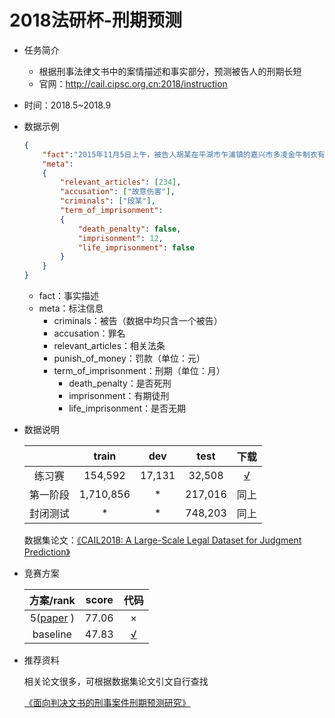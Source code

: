 # 2018法研杯-刑期预测

* 任务简介
  * 根据刑事法律文书中的案情描述和事实部分，预测被告人的刑期长短
  * 官网：http://cail.cipsc.org.cn:2018/instruction
  
* 时间：2018.5~2018.9

* 数据示例

  ```json
  {
      "fact":"2015年11月5日上午，被告人胡某在平湖市乍浦镇的嘉兴市多凌金牛制衣有限公司车间内，与被害人孙某因工作琐事发生口角，后被告人胡某用木制坐垫打伤被害人孙某左腹部。经平湖公安司法鉴定中心鉴定：孙某的左腹部损伤已达重伤二级。",
      "meta":
      {
          "relevant_articles": [234],  
          "accusation": ["故意伤害"], 
          "criminals": ["段某"],  
          "term_of_imprisonment": 
          {
              "death_penalty": false,  
              "imprisonment": 12, 
              "life_imprisonment": false
          }
      }
  }
  ```

  * fact：事实描述
  * meta：标注信息
    * criminals：被告（数据中均只含一个被告）
    * accusation：罪名
    * relevant_articles：相关法条
    * punish_of_money：罚款（单位：元）
    * term_of_imprisonment：刑期（单位：月）
      * death_penalty：是否死刑
      * imprisonment：有期徒刑
      * life_imprisonment：是否无期

* 数据说明

  |          |   train   |  dev   |  test   |                             下载                             |
  | :------: | :-------: | :----: | :-----: | :----------------------------------------------------------: |
  |  练习赛  |  154,592  | 17,131 | 32,508  | [√](https://cail.oss-cn-qingdao.aliyuncs.com/CAIL2018_ALL_DATA.zip) |
  | 第一阶段 | 1,710,856 |   *    | 217,016 |                             同上                             |
  | 封闭测试 |     *     |   *    | 748,203 |                             同上                             |

  数据集论文：[《CAIL2018: A Large-Scale Legal Dataset for Judgment Prediction》](https://arxiv.org/abs/1807.02478) 

* 竞赛方案

  |                          方案/rank                           | score |                             代码                             |
  | :----------------------------------------------------------: | :---: | :----------------------------------------------------------: |
  | 5([paper](http://jcip.cipsc.org.cn/CN/abstract/abstract2923.shtml) ) | 77.06 |                              ×                               |
  |                           baseline                           | 47.83 | [√](https://github.com/thunlp/CAIL2018/tree/master/baseline) |

  

* 推荐资料

  相关论文很多，可根据数据集论文引文自行查找  

  [《面向判决文书的刑事案件刑期预测研究》](https://scjg.cnki.net/kcms/detail/detail.aspx?filename=1021523239.nh&dbcode=CMFD&dbname=CMFD2021&v=MTEwNjM0emg0WG5EMExUZzJYMmhzeEZyQ1VSN3VmYnVSckZpSGhWcnpQVkYyNUg3YTZIZFBQcHBFYlBJUitDMzg=&uid=WEEvREcwSlJHSldSdmVqM1BLVXBGdDhrUHEwUWRwNmJMaG5wUGhmcGx6QT0=$9A4hF_YAuvQ5obgVAqNKPCYcEjKensW4IQMovwHtwkF4VYPoHbKxJw!!) 

